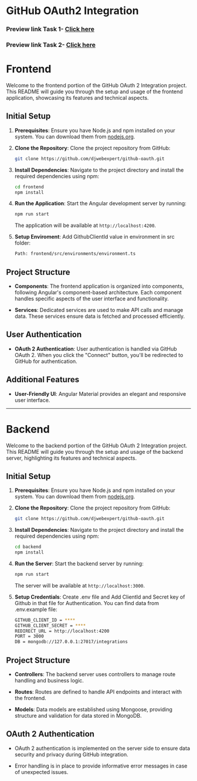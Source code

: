 # GitHub OAuth2 Integration

### Preview link Task 1- [Click here](https://www.loom.com/share/455e60248b794031b2f400ce33a5367f?sid=edeabb27-c86d-48b8-9054-669b7f2a60a5)

### Preview link Task 2- [Click here](https://www.loom.com/share/e748f74d58934e5eb2fff692f9b93085?sid=c3c4e7bc-d613-4555-8eb2-9a6e8d83a331)


# Frontend

Welcome to the frontend portion of the GitHub OAuth 2 Integration project. This README will guide you through the setup and usage of the frontend application, showcasing its features and technical aspects.

## Initial Setup

1. **Prerequisites**: Ensure you have Node.js and npm installed on your system. You can download them from [nodejs.org](https://nodejs.org/).

2. **Clone the Repository**: Clone the project repository from GitHub:

   ```bash
   git clone https://github.com/djwebexpert/github-oauth.git
   ```

3. **Install Dependencies**: Navigate to the project directory and install the required dependencies using npm:

   ```bash
   cd frontend
   npm install
   ```

4. **Run the Application**: Start the Angular development server by running:

   ```bash
   npm run start
   ```

   The application will be available at `http://localhost:4200`.
   
5. **Setup Enviroment**: Add GithubClientId value in environment in src folder:

   ```bash
   Path: frontend/src/environments/environment.ts
   ```

## Project Structure

- **Components**: The frontend application is organized into components, following Angular's component-based architecture. Each component handles specific aspects of the user interface and functionality.

- **Services**: Dedicated services are used to make API calls and manage data. These services ensure data is fetched and processed efficiently.

## User Authentication

- **OAuth 2 Authentication**: User authentication is handled via GitHub OAuth 2. When you click the "Connect" button, you'll be redirected to GitHub for authentication.

## Additional Features

- **User-Friendly UI**: Angular Material provides an elegant and responsive user interface.


------------------------------------


# Backend

Welcome to the backend portion of the GitHub OAuth 2 Integration project. This README will guide you through the setup and usage of the backend server, highlighting its features and technical aspects.

## Initial Setup

1. **Prerequisites**: Ensure you have Node.js and npm installed on your system. You can download them from [nodejs.org](https://nodejs.org/).

2. **Clone the Repository**: Clone the project repository from GitHub:

   ```bash
   git clone https://github.com/djwebexpert/github-oauth.git
   ```

3. **Install Dependencies**: Navigate to the project directory and install the required dependencies using npm:

   ```bash
   cd backend
   npm install
   ```

4. **Run the Server**: Start the backend server by running:

   ```bash
   npm run start
   ```

   The server will be available at `http://localhost:3000`.
   
5. **Setup Credentials**: Create .env file and Add ClientId and Secret key of Github in that file for Authentication. You can find data from .env.example file:

   ```bash
   GITHUB_CLIENT_ID = ****
   GITHUB_CLIENT_SECRET = ****
   REDIRECT_URL = http://localhost:4200
   PORT = 3000
   DB = mongodb://127.0.0.1:27017/integrations
   ```

## Project Structure

- **Controllers**: The backend server uses controllers to manage route handling and business logic.

- **Routes**: Routes are defined to handle API endpoints and interact with the frontend.

- **Models**: Data models are established using Mongoose, providing structure and validation for data stored in MongoDB.

## OAuth 2 Authentication

- OAuth 2 authentication is implemented on the server side to ensure data security and privacy during GitHub integration.

- Error handling is in place to provide informative error messages in case of unexpected issues.
